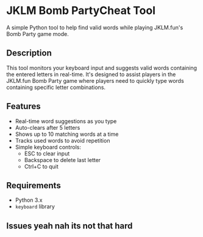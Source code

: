 # JKLM Bomb PartyCheat Tool

A simple Python tool to help find valid words while playing JKLM.fun's Bomb Party game mode.

## Description

This tool monitors your keyboard input and suggests valid words containing the entered letters in real-time. It's designed to assist players in the JKLM.fun Bomb Party game where players need to quickly type words containing specific letter combinations.

## Features

- Real-time word suggestions as you type
- Auto-clears after 5 letters
- Shows up to 10 matching words at a time
- Tracks used words to avoid repetition
- Simple keyboard controls:
  - ESC to clear input
  - Backspace to delete last letter
  - Ctrl+C to quit

## Requirements

- Python 3.x
- `keyboard` library

## Issues yeah nah its not that hard